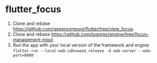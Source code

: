 # flutter_focus

1. Clone and rebase https://github.com/gspencergoog/flutter/tree/view_focus.
1. Clone and rebase https://github.com/tugorez/engine/tree/focus-management-input.
1. Run the app with your local version of the framework and engine `flutter run --local-web-sdk=wasm_release -d web-server --web-port=8080`

